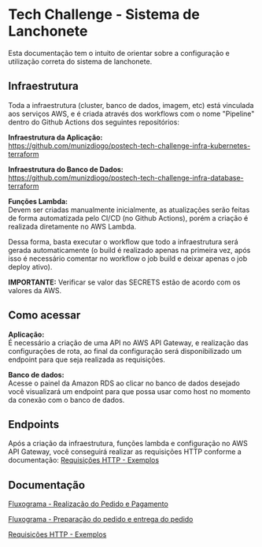 # Tech Challenge - Sistema de Lanchonete

Esta documentação tem o intuito de orientar sobre a configuração e utilização correta do sistema de lanchonete.


## Infraestrutura
Toda a infraestrutura (cluster, banco de dados, imagem, etc) está vinculada aos serviços AWS, e é criada através dos workflows com o nome "Pipeline" dentro do Github Actions dos seguintes repositórios: 

**Infraestrutura da Aplicação:**  
https://github.com/munizdiogo/postech-tech-challenge-infra-kubernetes-terraform

**Infraestrutura do Banco de Dados:**  
https://github.com/munizdiogo/postech-tech-challenge-infra-database-terraform

**Funções Lambda:**  
Devem ser criadas manualmente inicialmente, as atualizações serão feitas de forma automatizada pelo CI/CD (no Github Actions), porém a criação é realizada diretamente no AWS Lambda. 

Dessa forma, basta executar o workflow que todo a infraestrutura será gerada automaticamente (o build é realizado apenas na primeira vez, após isso é necessário comentar no workflow o job build e deixar apenas o job deploy ativo).

**IMPORTANTE:** Verificar se valor das SECRETS estão de acordo com os valores da AWS. 


## Como acessar

**Aplicação:**  
É necessário a criação de uma API no AWS API Gateway, e realização das configurações de rota, ao final da configuração será disponibilizado um endpoint para que seja realizada as requisições. 

**Banco de dados:**  
Acesse o painel da Amazon RDS ao clicar no banco de dados desejado você visualizará um endpoint para que possa usar como host no momento da conexão com o banco de dados.

## Endpoints

Após a criação da infraestrutura, funções lambda e configuração no AWS API Gateway, você conseguirá realizar as requisições HTTP conforme a documentação:
[Requisições HTTP - Exemplos](https://documenter.getpostman.com/view/14275027/2s93zCXzjp)



## Documentação

[Fluxograma - Realização do Pedido e Pagamento](https://miro.com/app/board/uXjVMAbdRp0=/?share_link_id=567814725228)

[Fluxograma - Preparação do pedido e entrega do pedido](https://miro.com/app/board/uXjVMAaDj1g=/?share_link_id=766010607812)

[Requisições HTTP - Exemplos](https://documenter.getpostman.com/view/14275027/2s93zCXzjp)
